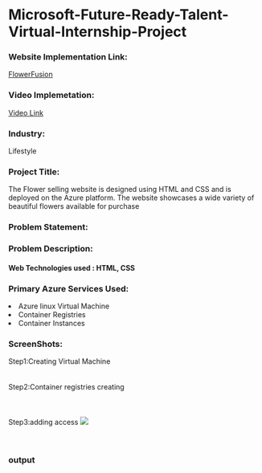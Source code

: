 <h1> Microsoft-Future-Ready-Talent-Virtual-Internship-Project</h1>

<h3>Website Implementation Link:</h3>

<a href="http://flowerapp.djemdcg4cubjc2gx.eastus.azurecontainer.io/">FlowerFusion</a>

<h3>Video Implemetation:</h3>

<a href="https://drive.google.com/drive/folders/1EnBu3FVFj7i0rWhaQEEyL9-vZN02Cxjj?usp=drive_link">Video Link</a>


<h3>Industry:</h3>
Lifestyle

<h3>Project Title: </h3>
The Flower selling website is designed using HTML and CSS and is deployed on the Azure platform. The website showcases a wide variety of beautiful flowers available for purchase

<h3>Problem Statement:</h3>



<h3>Problem Description:</h3>
<h4>Web Technologies used : HTML, CSS</h4>

<h3>Primary Azure Services Used:</h3>
<li>Azure linux Virtual Machine</li>
<li>Container Registries</li>
<li>Container Instances</li>

<h3>ScreenShots:</h3>
Step1:Creating Virtual Machine
<br>

<br>
<img src=""></img>
<br>
<br>
Step2:Container registries creating
<br>
<br>
<img src=""></img>
<br>
<br>
<img src=""></img>
<br>
<br>
Step3:adding access
<img src="></img>
<br>
<br>
Step5:Creating container instance
<img src=""></img>
<br>
<br>
<img src=""></img>
<br>
<br>
<h3>output</h3>
<br>
<br>
<img src=""></img>
<br>
<br>
<img src=""></img>
<br>
<br>
<img src=""></img>
<br>
<br>
<img src=""></img>
<br>
<br>
<img src=""></img>
<br>
<br>
<img src=""></img>
<br>
<br>
<img src=""></img>
<br>
<br>
<img src=""></img>
<br>
<br>
<img src=""></img>
<br>
<br>
<img src=""></img>


 





